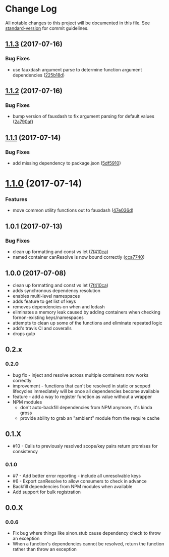 # Change Log

All notable changes to this project will be documented in this file. See [standard-version](https://github.com/conventional-changelog/standard-version) for commit guidelines.

<a name="1.1.3"></a>
## [1.1.3](https://github.com/arobson/fount/compare/v1.1.2...v1.1.3) (2017-07-16)


### Bug Fixes

* use fauxdash argument parse to determine function argument dependencies ([225b18d](https://github.com/arobson/fount/commit/225b18d))



<a name="1.1.2"></a>
## [1.1.2](https://github.com/arobson/fount/compare/v1.1.1...v1.1.2) (2017-07-16)


### Bug Fixes

* bump version of fauxdash to fix argument parsing for default values ([2a790af](https://github.com/arobson/fount/commit/2a790af))



<a name="1.1.1"></a>
## [1.1.1](https://github.com/arobson/fount/compare/v1.1.0...v1.1.1) (2017-07-14)


### Bug Fixes

* add missing dependency to package.json ([5df5910](https://github.com/arobson/fount/commit/5df5910))



<a name="1.1.0"></a>
# [1.1.0](https://github.com/arobson/fount/compare/v1.0.1...v1.1.0) (2017-07-14)


### Features

* move common utility functions out to fauxdash ([47e036d](https://github.com/arobson/fount/commit/47e036d))



<a name="1.0.1"></a>
## 1.0.1 (2017-07-13)


### Bug Fixes

* clean up formatting and const vs let ([7f410ca](https://github.com/arobson/fount/commit/7f410ca))
* named container canResolve is now bound correctly ([cca7740](https://github.com/arobson/fount/commit/cca7740))



<a name="1.0.0"></a>
## 1.0.0 (2017-07-08)

* clean up formatting and const vs let ([7f410ca](https://github.com/LeanKit-Labs/fount/commit/7f410ca))
* adds synchronous dependency resolution
* enables multi-level namespaces
* adds feature to get list of keys
* removes dependencies on when and lodash
* eliminates a memory leak caused by adding containers when checking fornon-existing keys/namespaces
* attempts to clean up some of the functions and eliminate repeated logic
* add's travis CI and coveralls
* drops gulp

## 0.2.x

### 0.2.0
 * bug fix - inject and resolve across multiple containers now works correctly
 * improvement - functions that can't be resolved in static or scoped lifecycles immediately will be once all dependencies become available
 * feature - add a way to register function as value without a wrapper
 * NPM modules
 	* don't auto-backfill dependencies from NPM anymore, it's kinda gross
 	* provide ability to grab an "ambient" module from the require cache

## 0.1.X

 * #10 - Calls to previously resolved scope/key pairs return promises for consistency

### 0.1.0

 * #7 - Add better error reporting - include all unresolvable keys
 * #6 - Export canResolve to allow consumers to check in advance
 * Backfill dependencies from NPM modules when available
 * Add support for bulk registration

## 0.0.X

### 0.0.6
 * Fix bug where things like sinon.stub cause dependency check to throw an exception
 * When a function's dependencies cannot be resolved, return the function rather than throw an exception
